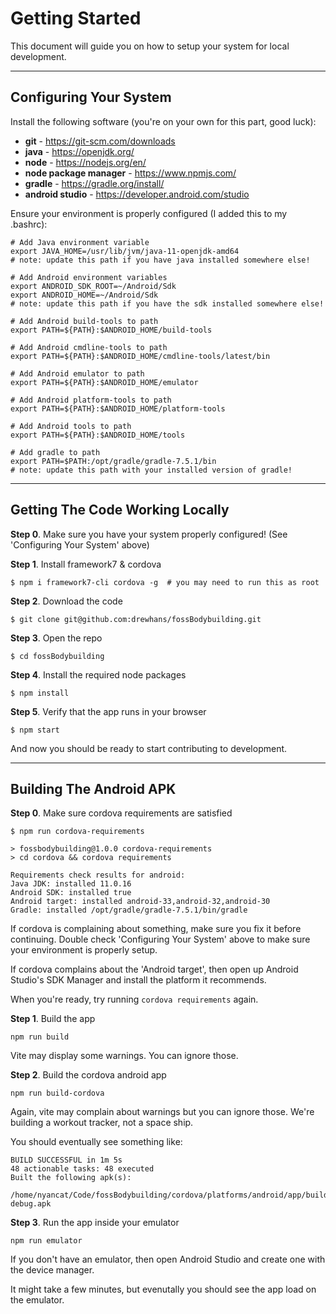 # Getting Started

This document will guide you on how to setup your system for local development.

---

## Configuring Your System

Install the following software (you're on your own for this part, good luck):
- **git** - https://git-scm.com/downloads
- **java** - https://openjdk.org/
- **node** - https://nodejs.org/en/
- **node package manager** - https://www.npmjs.com/
- **gradle** - https://gradle.org/install/
- **android studio** - https://developer.android.com/studio

Ensure your environment is properly configured (I added this to my .bashrc):
```
# Add Java environment variable
export JAVA_HOME=/usr/lib/jvm/java-11-openjdk-amd64
# note: update this path if you have java installed somewhere else!

# Add Android environment variables
export ANDROID_SDK_ROOT=~/Android/Sdk
export ANDROID_HOME=~/Android/Sdk
# note: update this path if you have the sdk installed somewhere else!

# Add Android build-tools to path
export PATH=${PATH}:$ANDROID_HOME/build-tools

# Add Android cmdline-tools to path
export PATH=${PATH}:$ANDROID_HOME/cmdline-tools/latest/bin

# Add Android emulator to path
export PATH=${PATH}:$ANDROID_HOME/emulator

# Add Android platform-tools to path
export PATH=${PATH}:$ANDROID_HOME/platform-tools

# Add Android tools to path
export PATH=${PATH}:$ANDROID_HOME/tools

# Add gradle to path
export PATH=$PATH:/opt/gradle/gradle-7.5.1/bin
# note: update this path with your installed version of gradle!
```

---

## Getting The Code Working Locally

**Step 0**. Make sure you have your system properly configured! (See 'Configuring Your System' above)

**Step 1**. Install framework7 & cordova
```
$ npm i framework7-cli cordova -g  # you may need to run this as root
```

**Step 2**. Download the code
```
$ git clone git@github.com:drewhans/fossBodybuilding.git
```

**Step 3**. Open the repo
```
$ cd fossBodybuilding
```

**Step 4**. Install the required node packages
```
$ npm install
```

**Step 5**. Verify that the app runs in your browser
```
$ npm start
```

And now you should be ready to start contributing to development.

---

## Building The Android APK

**Step 0**. Make sure cordova requirements are satisfied
```
$ npm run cordova-requirements

> fossbodybuilding@1.0.0 cordova-requirements
> cd cordova && cordova requirements

Requirements check results for android:
Java JDK: installed 11.0.16
Android SDK: installed true
Android target: installed android-33,android-32,android-30
Gradle: installed /opt/gradle/gradle-7.5.1/bin/gradle
```

If cordova is complaining about something, make sure you fix it before continuing.
Double check 'Configuring Your System' above to make sure your environment is properly setup.

If cordova complains about the 'Android target', then open up Android Studio's SDK Manager and install the platform it recommends.

When you're ready, try running `cordova requirements` again.

**Step 1**. Build the app
```
npm run build
```

Vite may display some warnings. You can ignore those.

**Step 2**. Build the cordova android app
```
npm run build-cordova
```

Again, vite may complain about warnings but you can ignore those. We're building a workout tracker, not a space ship.

You should eventually see something like:
```
BUILD SUCCESSFUL in 1m 5s
48 actionable tasks: 48 executed
Built the following apk(s): 
        /home/nyancat/Code/fossBodybuilding/cordova/platforms/android/app/build/outputs/apk/debug/app-debug.apk
```

**Step 3**. Run the app inside your emulator
```
npm run emulator
```

If you don't have an emulator, then open Android Studio and create one with the device manager.

It might take a few minutes, but evenutally you should see the app load on the emulator.
